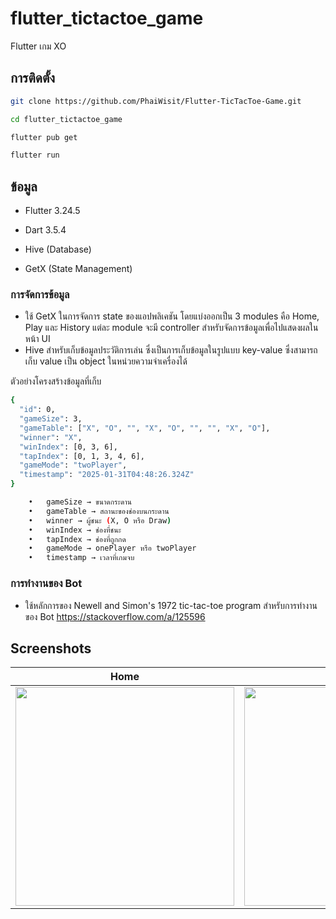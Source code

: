 # flutter_tictactoe_game

Flutter เกม XO

## การติดตั้ง

```sh
git clone https://github.com/PhaiWisit/Flutter-TicTacToe-Game.git

cd flutter_tictactoe_game

flutter pub get

flutter run
```

## ข้อมูล

- Flutter 3.24.5

- Dart 3.5.4

- Hive (Database)

- GetX (State Management)

### การจัดการข้อมูล
- ใช้ GetX ในการจัดการ state ของแอปพลิเคชัน โดยแบ่งออกเป็น 3 modules คือ Home, Play และ History แต่ละ module จะมี controller สำหรับจัดการข้อมูลเพื่อไปแสดงผลในหน้า UI
- Hive สำหรับเก็บข้อมูลประวัติการเล่น ซึ่งเป็นการเก็บข้อมูลในรูปแบบ key-value ซึ่งสามารถเก็บ value เป็น object ในหน่วยความจำเครื่องได้

ตัวอย่างโครงสร้างข้อมูลที่เก็บ
```sh
{
  "id": 0,
  "gameSize": 3,
  "gameTable": ["X", "O", "", "X", "O", "", "", "X", "O"],
  "winner": "X",
  "winIndex": [0, 3, 6],
  "tapIndex": [0, 1, 3, 4, 6],
  "gameMode": "twoPlayer",
  "timestamp": "2025-01-31T04:48:26.324Z"
}

	•	gameSize → ขนาดกระดาน
	•	gameTable → สถานะของช่องบนกระดาน
	•	winner → ผู้ชนะ (X, O หรือ Draw)
	•	winIndex → ช่องที่ชนะ
	•	tapIndex → ช่องที่ถูกกด
	•	gameMode → onePlayer หรือ twoPlayer
	•	timestamp → เวลาที่เกมจบ
```

### การทำงานของ Bot
- ใช้หลักการของ Newell and Simon's 1972 tic-tac-toe program สำหรับการทำงานของ Bot https://stackoverflow.com/a/125596

## Screenshots

| Home                                                                                                                                      | Play1                                                                                                                                        | Play2                                                                                                                                      | Play3                                                                                                                                      | History List                                                                                                                                          | History Detail                                                                                                                                         |
| ------------------------------------------------------------------------------------------------------------------------------------------ | ------------------------------------------------------------------------------------------------------------------------------------------- | ------------------------------------------------------------------------------------------------------------------------------------------- | ------------------------------------------------------------------------------------------------------------------------------------------- | ------------------------------------------------------------------------------------------------------------------------------------------------ | ------------------------------------------------------------------------------------------------------------------------------------------------- |
| <img src="https://github.com/PhaiWisit/Flutter-TicTacToe-Game/blob/main/screenshorts/s1.png?raw=true" width="350"> | <img src="https://github.com/PhaiWisit/Flutter-TicTacToe-Game/blob/main/screenshorts/s2.png?raw=true" width="350"> | <img src="https://github.com/PhaiWisit/Flutter-TicTacToe-Game/blob/main/screenshorts/s3.png?raw=true" width="350"> | <img src="https://github.com/PhaiWisit/Flutter-TicTacToe-Game/blob/main/screenshorts/s4.png?raw=true" width="350"> | <img src="https://github.com/PhaiWisit/Flutter-TicTacToe-Game/blob/main/screenshorts/s5.png?raw=true" width="350"> | <img src="https://github.com/PhaiWisit/Flutter-TicTacToe-Game/blob/main/screenshorts/s6.png?raw=true" width="350"> |
